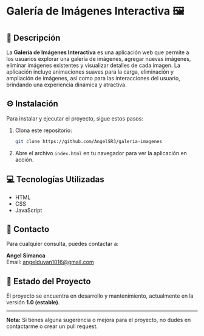 # Galería de Imágenes Interactiva 🖼️

## 📖 Descripción

La **Galería de Imágenes Interactiva** es una aplicación web que permite a los usuarios explorar una galería de imágenes, agregar nuevas imágenes, eliminar imágenes existentes y visualizar detalles de cada imagen. La aplicación incluye animaciones suaves para la carga, eliminación y ampliación de imágenes, así como para las interacciones del usuario, brindando una experiencia dinámica y atractiva.

## ⚙️ Instalación

Para instalar y ejecutar el proyecto, sigue estos pasos:

1. Clona este repositorio:
    ```bash
    git clone https://github.com/AngelSR3/galeria-imagenes
    ```

2. Abre el archivo `index.html` en tu navegador para ver la aplicación en acción.

## 💻 Tecnologías Utilizadas

- HTML
- CSS
- JavaScript

## 📧 Contacto

Para cualquier consulta, puedes contactar a:

**Angel Simanca**  
Email: [angelduvan1016@gmail.com](mailto:angelduvan1016@gmail.com)

## 🚀 Estado del Proyecto

El proyecto se encuentra en desarrollo y mantenimiento, actualmente en la versión **1.0 (estable)**.

---

**Nota:** Si tienes alguna sugerencia o mejora para el proyecto, no dudes en contactarme o crear un pull request.

